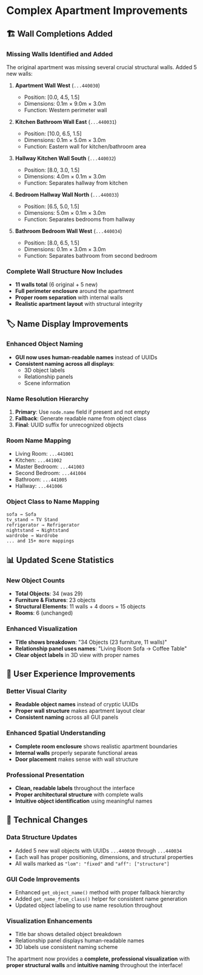 # Complex Apartment Improvements

## 🏗️ **Wall Completions Added**

### **Missing Walls Identified and Added**
The original apartment was missing several crucial structural walls. Added 5 new walls:

1. **Apartment Wall West** (`...440030`)
   - Position: [0.0, 4.5, 1.5]
   - Dimensions: 0.1m × 9.0m × 3.0m
   - Function: Western perimeter wall

2. **Kitchen Bathroom Wall East** (`...440031`)
   - Position: [10.0, 6.5, 1.5]
   - Dimensions: 0.1m × 5.0m × 3.0m
   - Function: Eastern wall for kitchen/bathroom area

3. **Hallway Kitchen Wall South** (`...440032`)
   - Position: [8.0, 3.0, 1.5]
   - Dimensions: 4.0m × 0.1m × 3.0m
   - Function: Separates hallway from kitchen

4. **Bedroom Hallway Wall North** (`...440033`)
   - Position: [6.5, 5.0, 1.5]
   - Dimensions: 5.0m × 0.1m × 3.0m
   - Function: Separates bedrooms from hallway

5. **Bathroom Bedroom Wall West** (`...440034`)
   - Position: [8.0, 6.5, 1.5]
   - Dimensions: 0.1m × 3.0m × 3.0m
   - Function: Separates bathroom from second bedroom

### **Complete Wall Structure Now Includes**
- **11 walls total** (6 original + 5 new)
- **Full perimeter enclosure** around the apartment
- **Proper room separation** with internal walls
- **Realistic apartment layout** with structural integrity

## 🏷️ **Name Display Improvements**

### **Enhanced Object Naming**
- **GUI now uses human-readable names** instead of UUIDs
- **Consistent naming across all displays**:
  - 3D object labels
  - Relationship panels
  - Scene information

### **Name Resolution Hierarchy**
1. **Primary**: Use `node.name` field if present and not empty
2. **Fallback**: Generate readable name from object class
3. **Final**: UUID suffix for unrecognized objects

### **Room Name Mapping**
- Living Room: `...441001`
- Kitchen: `...441002`
- Master Bedroom: `...441003`
- Second Bedroom: `...441004`
- Bathroom: `...441005`
- Hallway: `...441006`

### **Object Class to Name Mapping**
```
sofa → Sofa
tv_stand → TV Stand
refrigerator → Refrigerator
nightstand → Nightstand
wardrobe → Wardrobe
... and 15+ more mappings
```

## 📊 **Updated Scene Statistics**

### **New Object Counts**
- **Total Objects**: 34 (was 29)
- **Furniture & Fixtures**: 23 objects
- **Structural Elements**: 11 walls + 4 doors = 15 objects
- **Rooms**: 6 (unchanged)

### **Enhanced Visualization**
- **Title shows breakdown**: "34 Objects (23 furniture, 11 walls)"
- **Relationship panel uses names**: "Living Room Sofa → Coffee Table"
- **Clear object labels** in 3D view with proper names

## 🎯 **User Experience Improvements**

### **Better Visual Clarity**
- **Readable object names** instead of cryptic UUIDs
- **Proper wall structure** makes apartment layout clear
- **Consistent naming** across all GUI panels

### **Enhanced Spatial Understanding**
- **Complete room enclosure** shows realistic apartment boundaries
- **Internal walls** properly separate functional areas
- **Door placement** makes sense with wall structure

### **Professional Presentation**
- **Clean, readable labels** throughout the interface
- **Proper architectural structure** with complete walls
- **Intuitive object identification** using meaningful names

## 🔧 **Technical Changes**

### **Data Structure Updates**
- Added 5 new wall objects with UUIDs `...440030` through `...440034`
- Each wall has proper positioning, dimensions, and structural properties
- All walls marked as `"lom": "fixed"` and `"aff": ["structure"]`

### **GUI Code Improvements**
- Enhanced `get_object_name()` method with proper fallback hierarchy
- Added `get_name_from_class()` helper for consistent name generation
- Updated object labeling to use name resolution throughout

### **Visualization Enhancements**
- Title bar shows detailed object breakdown
- Relationship panel displays human-readable names
- 3D labels use consistent naming scheme

The apartment now provides a **complete, professional visualization** with **proper structural walls** and **intuitive naming** throughout the interface!
